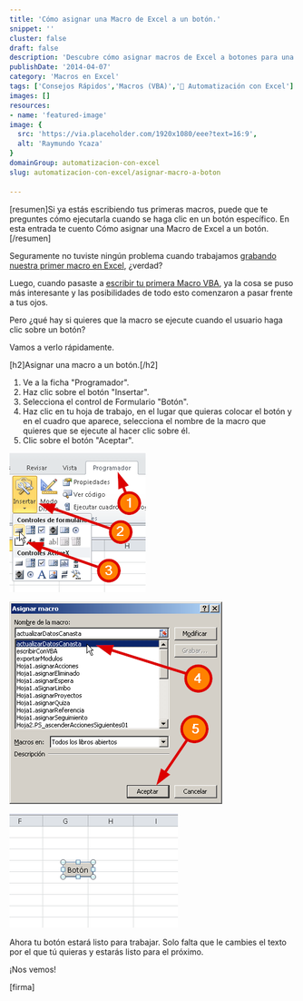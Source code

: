 ```yaml
---
title: 'Cómo asignar una Macro de Excel a un botón.'
snippet: ''
cluster: false
draft: false 
description: 'Descubre cómo asignar macros de Excel a botones para una mayor eficiencia en tus tareas. Aprende a hacerlo de forma directa y efectiva.'
publishDate: '2014-04-07'
category: 'Macros en Excel'
tags: ['Consejos Rápidos','Macros (VBA)','🤖 Automatización con Excel']
images: []
resources: 
- name: 'featured-image'
image: {
  src: 'https://via.placeholder.com/1920x1080/eee?text=16:9',
  alt: 'Raymundo Ycaza'
}
domainGroup: automatizacion-con-excel
slug: automatizacion-con-excel/asignar-macro-a-boton

---
```


\[resumen\]Si ya estás escribiendo tus primeras macros, puede que te preguntes cómo ejecutarla cuando se haga clic en un botón específico. En esta entrada te cuento Cómo asignar una Macro de Excel a un botón.\[/resumen\]

Seguramente no tuviste ningún problema cuando trabajamos [grabando nuestra primer macro en Excel](http://raymundoycaza.com/como-grabar-macros/ "Cómo grabar Macros en Excel"), ¿verdad?

Luego, cuando pasaste a [escribir tu primera Macro VBA](http://raymundoycaza.com/escribe-tu-primera-macro-en-excel/ "Escribe tu primera Macro en Excel"), ya la cosa se puso más interesante y las posibilidades de todo esto comenzaron a pasar frente a tus ojos.

Pero ¿qué hay si quieres que la macro se ejecute cuando el usuario haga clic sobre un botón?

Vamos a verlo rápidamente.

\[h2\]Asignar una macro a un botón.\[/h2\]

1. Ve a la ficha "Programador".
2. Haz clic sobre el botón "Insertar".
3. Selecciona el control de Formulario "Botón".
4. Haz clic en tu hoja de trabajo, en el lugar que quieras colocar el botón y en el cuadro que aparece, selecciona el nombre de la macro que quieres que se ejecute al hacer clic sobre él.
5. Clic sobre el botón "Aceptar".

![Como asignar una Macro de Excel, a un botón](images/20140406-Como-asignar-una-Macro-de-Excel-a-un-boton000282.png)

![Como asignar una Macro de Excel, a un botón](images/20140406-Como-asignar-una-Macro-de-Excel-a-un-boton-000284.png)

![Cómo asignar una Macro de Excel a un botón](images/20140406-Como-asignar-una-Macro-de-Excel-a-un-boton-000285.png)

Ahora tu botón estará listo para trabajar. Solo falta que le cambies el texto por el que tú quieras y estarás listo para el próximo.

¡Nos vemos!

\[firma\]
